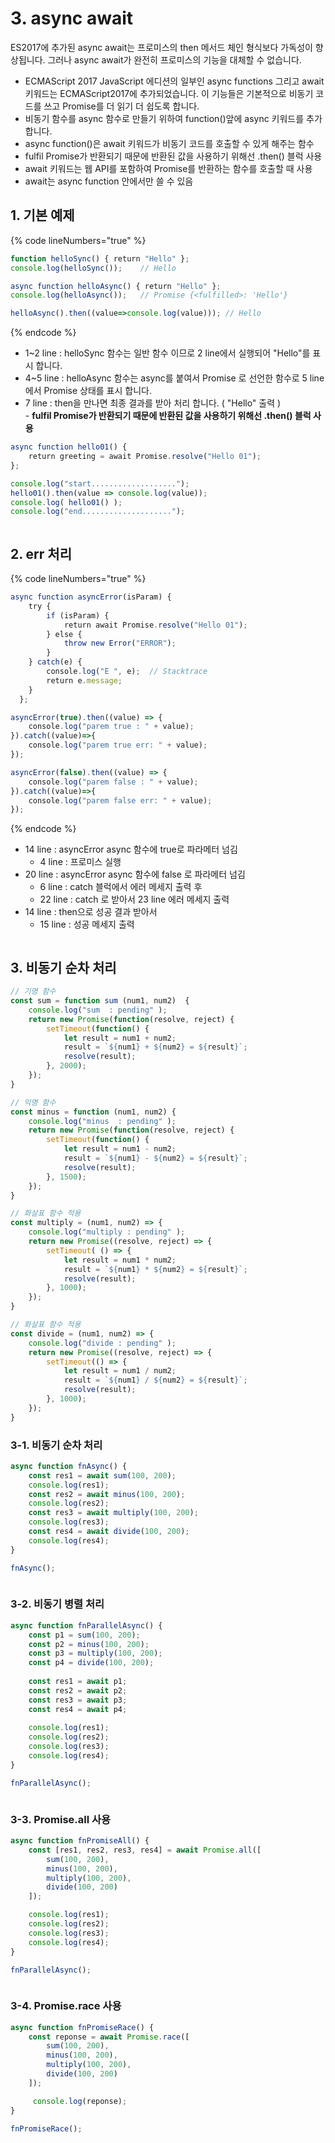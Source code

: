 # 3. async await

ES2017에 추가된 async await는 프로미스의 then 메서드 체인 형식보다 가독성이 향상됩니다. 그러나  async await가 완전히 프로미스의 기능을 대체할 수 없습니다.

* ECMAScript 2017 JavaScript 에디션의 일부인 async functions 그리고 await 키워드는 ECMAScript2017에 추가되었습니다. 이 기능들은 기본적으로 비동기 코드를 쓰고 Promise를 더 읽기 더 쉽도록 합니다.&#x20;
* 비동기 함수를 async 함수로 만들기 위하여 function()앞에 async 키워드를 추가합니다.&#x20;
* async function()은 await 키워드가 비동기 코드를 호출할 수 있게 해주는 함수&#x20;
* fulfil Promise가 반환되기 때문에 반환된 값을 사용하기 위해선 .then() 블럭 사용&#x20;
* await 키워드는 웹 API를 포함하여 Promise를 반환하는 함수를 호출할 때 사용&#x20;
* await는 async function 안에서만 쓸 수 있음

## 1. 기본 예제&#x20;

{% code lineNumbers="true" %}
```javascript
function helloSync() { return "Hello" };
console.log(helloSync());    // Hello

async function helloAsync() { return "Hello" };
console.log(helloAsync());   // Promise {<fulfilled>: 'Hello'}

helloAsync().then((value=>console.log(value))); // Hello
```
{% endcode %}

* 1\~2 line : helloSync 함수는 일반 함수 이므로 2 line에서 실행되어 "Hello"를 표시 합니다.
* 4\~5 line : helloAsync 함수는 async를 붙여서 Promise 로 선언한 함수로 5 line 에서 Promise 상태를 표시 합니다.
* 7 line : then을 만나면 최종 결과를 받아 처리 합니다. ( "Hello" 출력 )\
  \- **fulfil Promise가 반환되기 때문에 반환된 값을 사용하기 위해선 .then() 블럭 사용**&#x20;

```javascript
async function hello01() {
    return greeting = await Promise.resolve("Hello 01");
};

console.log("start...................");
hello01().then(value => console.log(value));
console.log( hello01() );
console.log("end....................");
```

<figure><img src="../../.gitbook/assets/image (22).png" alt=""><figcaption></figcaption></figure>

## 2. err 처리

{% code lineNumbers="true" %}
```javascript
async function asyncError(isParam) {
    try {
        if (isParam) {            
            return await Promise.resolve("Hello 01");
        } else {
            throw new Error("ERROR");
        }
    } catch(e) {
        console.log("E ", e);  // Stacktrace 
        return e.message;
    }
  };

asyncError(true).then((value) => {
    console.log("parem true : " + value);    
}).catch((value)=>{
    console.log("parem true err: " + value);    
});

asyncError(false).then((value) => {
    console.log("parem false : " + value);    
}).catch((value)=>{
    console.log("parem false err: " + value);    
});
```
{% endcode %}

* 14 line : asyncError async 함수에 true로 파라메터 넘김
  * 4 line :  프로미스 실행&#x20;
* 20 line : asyncError async 함수에 false 로 파라메터 넘김
  * 6 line : catch 블럭에서 에러 메세지 출력 후&#x20;
  * 22 line : catch 로 받아서 23 line 에러 메세지 출력
* 14 line : then으로 성공 결과 받아서&#x20;
  * 15 line : 성공 메세지 출력

<figure><img src="../../.gitbook/assets/image (23).png" alt=""><figcaption></figcaption></figure>

## 3. 비동기 순차 처리

```javascript
// 기명 함수
const sum = function sum (num1, num2)  {
    console.log("sum  : pending" );
    return new Promise(function(resolve, reject) {
        setTimeout(function() {
            let result = num1 + num2;            
            result = `${num1} + ${num2} = ${result}`;
            resolve(result);
        }, 2000);
    });
}

// 익명 함수
const minus = function (num1, num2) {
    console.log("minus  : pending" );
    return new Promise(function(resolve, reject) {
        setTimeout(function() {
            let result = num1 - num2; 
            result = `${num1} - ${num2} = ${result}`;
            resolve(result);
        }, 1500);
    });
}

// 화살표 함수 적용
const multiply = (num1, num2) => {
    console.log("multiply : pending" );
    return new Promise((resolve, reject) => {
        setTimeout( () => {
            let result = num1 * num2; 
            result = `${num1} * ${num2} = ${result}`;
            resolve(result);
        }, 1000);
    });
}

// 화살표 함수 적용
const divide = (num1, num2) => {
    console.log("divide : pending" );
    return new Promise((resolve, reject) => {
        setTimeout(() => { 
            let result = num1 / num2; 
            result = `${num1} / ${num2} = ${result}`;
            resolve(result);
        }, 1000);
    });
}
```

### 3-1.  비동기 순차 처리

```javascript
async function fnAsync() {
    const res1 = await sum(100, 200);
    console.log(res1);
    const res2 = await minus(100, 200);
    console.log(res2);
    const res3 = await multiply(100, 200);
    console.log(res3);
    const res4 = await divide(100, 200);
    console.log(res4);
}

fnAsync();
```

<figure><img src="../../.gitbook/assets/image (24).png" alt=""><figcaption></figcaption></figure>

### 3-2.  비동기 병렬 처리

```javascript
async function fnParallelAsync() {
    const p1 = sum(100, 200);
    const p2 = minus(100, 200);
    const p3 = multiply(100, 200);
    const p4 = divide(100, 200);
    
    const res1 = await p1;
    const res2 = await p2;
    const res3 = await p3;
    const res4 = await p4;
    
    console.log(res1);
    console.log(res2);
    console.log(res3);
    console.log(res4);
}

fnParallelAsync();
```

<figure><img src="../../.gitbook/assets/image (25).png" alt=""><figcaption></figcaption></figure>

### 3-3.  Promise.all 사용

```javascript
async function fnPromiseAll() {
    const [res1, res2, res3, res4] = await Promise.all([
        sum(100, 200),
        minus(100, 200),
        multiply(100, 200),
        divide(100, 200)
    ]);

    console.log(res1);
    console.log(res2);
    console.log(res3);
    console.log(res4);
}

fnParallelAsync();
```

<figure><img src="../../.gitbook/assets/image (25).png" alt=""><figcaption></figcaption></figure>

### 3-4.  Promise.race 사용

```javascript
async function fnPromiseRace() {
    const reponse = await Promise.race([
        sum(100, 200),
        minus(100, 200),
        multiply(100, 200),
        divide(100, 200)
    ]);

     console.log(reponse);
}

fnPromiseRace();
```

<figure><img src="../../.gitbook/assets/image (26).png" alt=""><figcaption></figcaption></figure>
